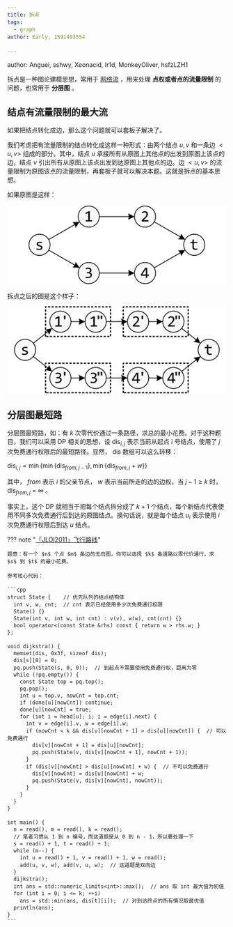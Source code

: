 ```yaml
---
title: 拆点
tags:
  - graph
author: Early, 1591493554

---
```


author: Anguei, sshwy, Xeonacid, Ir1d, MonkeyOliver, hsfzLZH1

拆点是一种图论建模思想，常用于 [网络流](./flow.md) ，用来处理 **点权或者点的流量限制** 的问题，也常用于 **分层图** 。

## 结点有流量限制的最大流

如果把结点转化成边，那么这个问题就可以套板子解决了。

我们考虑把有流量限制的结点转化成这样一种形式：由两个结点 $u,v$ 和一条边 $<u,v>$ 组成的部分。其中，结点 $u$ 承接所有从原图上其他点的出发到原图上该点的边，结点 $v$ 引出所有从原图上该点出发到达原图上其他点的边。边 $<u,v>$ 的流量限制为原图该点的流量限制，再套板子就可以解决本题。这就是拆点的基本思想。

如果原图是这样：

![](./images/node1.png)

拆点之后的图是这个样子：

![](./images/node2.png)

## 分层图最短路

分层图最短路，如：有 $k$ 次零代价通过一条路径，求总的最小花费。对于这种题目，我们可以采用 DP 相关的思想，设 $\text{dis}_{i, j}$ 表示当前从起点 $i$ 号结点，使用了 $j$ 次免费通行权限后的最短路径。显然， $\text{dis}$ 数组可以这么转移：

 $\text{dis}_{i, j} = \min\{\min\{\text{dis}_{from, j - 1}\}, \min\{\text{dis}_{from,j} + w\}\}$ 

其中， $from$ 表示 $i$ 的父亲节点， $w$ 表示当前所走的边的边权。当 $j - 1 \geq k$ 时， $\text{dis}_{from, j}$ = $\infty$ 。

事实上，这个 DP 就相当于把每个结点拆分成了 $k+1$ 个结点，每个新结点代表使用不同多次免费通行后到达的原图结点。换句话说，就是每个结点 $u_i$ 表示使用 $i$ 次免费通行权限后到达 $u$ 结点。

??? note "[「JLOI2011」飞行路线](https://www.luogu.com.cn/problem/P4568)"

    题意：有一个 $n$ 个点 $m$ 条边的无向图，你可以选择 $k$ 条道路以零代价通行，求 $s$ 到 $t$ 的最小花费。

    参考核心代码：

    ```cpp
    struct State {    // 优先队列的结点结构体
      int v, w, cnt;  // cnt 表示已经使用多少次免费通行权限
      State() {}
      State(int v, int w, int cnt) : v(v), w(w), cnt(cnt) {}
      bool operator<(const State &rhs) const { return w > rhs.w; }
    };

    void dijkstra() {
      memset(dis, 0x3f, sizeof dis);
      dis[s][0] = 0;
      pq.push(State(s, 0, 0));  // 到起点不需要使用免费通行权，距离为零
      while (!pq.empty()) {
        const State top = pq.top();
        pq.pop();
        int u = top.v, nowCnt = top.cnt;
        if (done[u][nowCnt]) continue;
        done[u][nowCnt] = true;
        for (int i = head[u]; i; i = edge[i].next) {
          int v = edge[i].v, w = edge[i].w;
          if (nowCnt < k && dis[v][nowCnt + 1] > dis[u][nowCnt]) {  // 可以免费通行
            dis[v][nowCnt + 1] = dis[u][nowCnt];
            pq.push(State(v, dis[v][nowCnt + 1], nowCnt + 1));
          }
          if (dis[v][nowCnt] > dis[u][nowCnt] + w) {  // 不可以免费通行
            dis[v][nowCnt] = dis[u][nowCnt] + w;
            pq.push(State(v, dis[v][nowCnt], nowCnt));
          }
        }
      }
    }

    int main() {
      n = read(), m = read(), k = read();
      // 笔者习惯从 1 到 n 编号，而这道题是从 0 到 n - 1，所以要处理一下
      s = read() + 1, t = read() + 1;
      while (m--) {
        int u = read() + 1, v = read() + 1, w = read();
        add(u, v, w), add(v, u, w);  // 这道题是双向边
      }
      dijkstra();
      int ans = std::numeric_limits<int>::max();  // ans 取 int 最大值为初值
      for (int i = 0; i <= k; ++i)
        ans = std::min(ans, dis[t][i]);  // 对到达终点的所有情况取最优值
      println(ans);
    }
    ```
